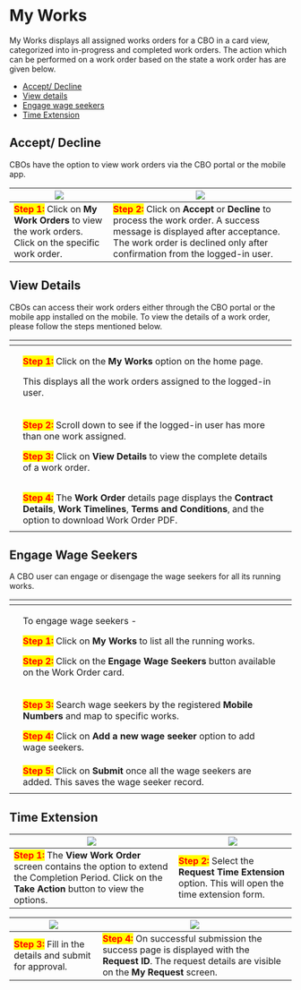 # My Works

My Works displays all assigned works orders for a CBO in a card view, categorized into in-progress and completed work orders. The action which can be performed on a work order based on the state a work order has are given below.

* [Accept/ Decline](my-works.md#accept-decline)
* [View details](my-works.md#view-details)
* [Engage wage seekers](my-works.md#engage-wage-seekers)
* [Time Extension](my-works.md#time-extension)

## Accept/ Decline

CBOs have the option to view work orders via the CBO portal or the mobile app.

| ![](https://lh7-us.googleusercontent.com/y2Q8Vqop2R6JTsubUVOUDvT83Bcp5GbWyo-HlycWYFAKEg6zGVOzXiMNSPeIEB5mI\_mB42J9HBnaxXCsc6PBKsFNTkdlgdk8N7BPk5UA6JHwn8RSm0FrwyxjQLT-JdhQdgSWmBFwOXtOtxb8WmR-vw) | ![](https://lh7-us.googleusercontent.com/VXARnjBLzv4nt\_LpOWLePEIggq-eqtdOT06yE9pu2Hwy4VY78jTSHms8ylkGMmGs9to1WCPzGxioIUZYXmZrVf4XhIT\_-9pRO3GsVI4BoefOcSqAnN2-kpJM-oMCMDRrSeWguDgGZ\_E4-01smn2NqA)                                    |
| ------------------------------------------------------------------------------------------------------------------------------------------------------------------------------------------------- | -------------------------------------------------------------------------------------------------------------------------------------------------------------------------------------------------------------------------------------- |
| <mark style="color:red;">**Step 1:**</mark> Click on **My Work Orders** to view the work orders. Click on the specific work order.                                                                | <mark style="color:red;">**Step 2:**</mark> Click on **Accept** or **Decline** to process the work order. A success message is displayed after acceptance. The work order is declined only after confirmation from the logged-in user. |

## **View Details**

CBOs can access their work orders either through the CBO portal or the mobile app installed on the mobile. To view the details of a work order, please follow the steps mentioned below.&#x20;

<table data-card-size="large" data-view="cards"><thead><tr><th></th><th></th><th></th></tr></thead><tbody><tr><td><img src="../../../../../../.gitbook/assets/image (130).png" alt=""></td><td><p><mark style="color:red;"><strong>Step 1:</strong></mark> Click on the <strong>My Works</strong> option on the home page. </p><p>This displays all the work orders assigned to the logged-in user.</p></td><td></td></tr><tr><td><img src="../../../../../../.gitbook/assets/image (70).png" alt=""></td><td><p><mark style="color:red;"><strong>Step 2:</strong></mark> Scroll down to see if the logged-in user has more than one work assigned.</p><p><mark style="color:red;"><strong>Step 3:</strong></mark> Click on <strong>View Details</strong> to view the complete details of a work order.</p></td><td></td></tr><tr><td><img src="../../../../../../.gitbook/assets/image (1) (1) (1).png" alt=""></td><td></td><td></td></tr><tr><td><img src="../../../../../../.gitbook/assets/image (8).png" alt=""></td><td></td><td></td></tr><tr><td><img src="../../../../../../.gitbook/assets/image (56).png" alt=""></td><td><mark style="color:red;"><strong>Step 4:</strong></mark> The <strong>Work Order</strong> details page displays the <strong>Contract Details</strong>, <strong>Work Timelines</strong>, <strong>Terms and Conditions</strong>, and the option to download Work Order PDF.</td><td></td></tr><tr><td><img src="../../../../../../.gitbook/assets/image (100).png" alt=""></td><td></td><td></td></tr></tbody></table>

## **Engage Wage Seekers**

A CBO user can engage or disengage the wage seekers for all its running works.

<table data-card-size="large" data-view="cards"><thead><tr><th></th><th></th><th></th></tr></thead><tbody><tr><td><img src="../../../../../../.gitbook/assets/image (121).png" alt=""></td><td><p>To engage wage seekers -</p><p><mark style="color:red;"><strong>Step 1:</strong></mark> Click on <strong>My Works</strong> to list all the running works.</p><p><mark style="color:red;"><strong>Step 2:</strong></mark> Click on the <strong>Engage Wage Seekers</strong> button available on the Work Order card.</p></td><td></td></tr><tr><td><img src="../../../../../../.gitbook/assets/image (7).png" alt=""></td><td><p><mark style="color:red;"><strong>Step 3:</strong></mark> Search wage seekers by the registered <strong>Mobile Numbers</strong> and map to specific works. </p><p><mark style="color:red;"><strong>Step 4:</strong></mark> Click on <strong>Add a new wage seeker</strong> option to add wage seekers.</p></td><td></td></tr><tr><td><img src="../../../../../../.gitbook/assets/image (106).png" alt=""></td><td><mark style="color:red;"><strong>Step 5:</strong></mark> Click on <strong>Submit</strong> once all the wage seekers are added. This saves the wage seeker record.</td><td></td></tr><tr><td><img src="../../../../../../.gitbook/assets/image (47).png" alt=""></td><td></td><td></td></tr></tbody></table>

## **Time Extension**

| ![](https://lh4.googleusercontent.com/1UnzN2NgYgO\_eqY3ZJra7SFLGab1w6xEm1G8cKeq8\_RJSKnZr5wJFOaYsc0fj721y9u4Pb0AnHz\_u-RCZB9G1wsFksXjI1iDq44tsZKLq8NBPNsAnme1DEBKuxwQs\_Zx6eCjKHFvftACzEp4EIo7gA) | ![](https://lh3.googleusercontent.com/vesvaEQDxgDy0h80mU9ZG9\_d2m28ytimDg\_HCn6JH6ZMPkgeDm0Fw82H-F1pxpApfnNQO1J5HErZsqao-uKXsn7dB-UhjjxIrbOj-hJTeo3BilF2yQrq-rgmWk\_9y8WfqHkwzXC7FhGhrQZXE6W7lw) |
| ------------------------------------------------------------------------------------------------------------------------------------------------------------------------------------------------- | ------------------------------------------------------------------------------------------------------------------------------------------------------------------------------------------------ |
| <mark style="color:red;">**Step 1:**</mark> The **View Work Order** screen contains the option to extend the Completion Period. Click on the **Take Action** button to view the options.          | <mark style="color:red;">**Step 2:**</mark> Select the **Request Time Extension** option. This will open the time extension form.                                                                |

| ![](https://lh3.googleusercontent.com/Mleo9lsKpMC1Wm44DCG34zQRBCnDOrkCjGkKkyO6Xlkbb4Y\_fAyH\_GTTtnrAO5AqWJx-tfJdsxJ9OGPHCf88isU-fDK\_gf7YkKlervW9WGhBS00kFTSjVYc99OJvlmM\_baHkbEX4dceMzMTbPNWeug) | ![](https://lh5.googleusercontent.com/gQ7\_MlBlzay6N\_2MwGEFGo\_5msp4zU40X657HsHqjRS3W\_cHnZucfSX43dD-R-7imFBFpHG5Ea2CkSdLmpqp8LxF6dMaI4IOQOK3fxJd0RCfTNuhG8jbbQ13o7Ve5kUsKyaE1eRQkH4XFbB6NENC5A) |
| ------------------------------------------------------------------------------------------------------------------------------------------------------------------------------------------------- | ------------------------------------------------------------------------------------------------------------------------------------------------------------------------------------------------- |
| <mark style="color:red;">**Step 3:**</mark> Fill in the details and submit for approval.                                                                                                          | <mark style="color:red;">**Step 4:**</mark> On successful submission the success page is displayed with the **Request ID**. The request details are visible on the **My Request** screen.         |

